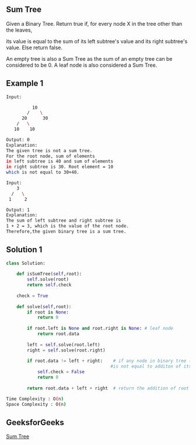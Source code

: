 ## Sum Tree
Given a Binary Tree. Return true if, for every node X in the tree other than the leaves,

its value is equal to the sum of its left subtree's value and its right subtree's value. Else return false.

An empty tree is also a Sum Tree as the sum of an empty tree can be considered to be 0. A leaf node is also considered a Sum Tree.

   
## Example 1


```bash
Input:

          10
        /    \
      20      30
    /   \ 
   10    10

Output: 0
Explanation:
The given tree is not a sum tree.
For the root node, sum of elements
in left subtree is 40 and sum of elements
in right subtree is 30. Root element = 10
which is not equal to 30+40.

Input:
    3
  /   \    
 1     2

Output: 1
Explanation:
The sum of left subtree and right subtree is
1 + 2 = 3, which is the value of the root node.
Therefore,the given binary tree is a sum tree.

```


## Solution 1 

```Python
class Solution:
    
    def isSumTree(self,root):
        self.solve(root)
        return self.check
    
    check = True
    
    def solve(self,root):
        if root is None:
            return 0
            
        if root.left is None and root.right is None: # leaf node
            return root.data
            
        left = self.solve(root.left)
        right = self.solve(root.right)
        
        if root.data != left + right:    # if any node in binary tree (except leaf node) 
                                        #is not equal to additon of its left and right node then return false
            self.check = False
            return 0
            
        return root.data + left + right  # return the addition of root node + root.left +roo.right
```
```bash
Time Complexity : O(n)
Space Complexity : O(n)
```

## GeeksforGeeks

[Sum Tree](https://practice.geeksforgeeks.org/problems/sum-tree/1?page=1&difficulty[]=1&difficulty[]=2&company[]=Amazon&company[]=Microsoft&company[]=Adobe&company[]=Facebook&category[]=Tree&sortBy=submissions)
